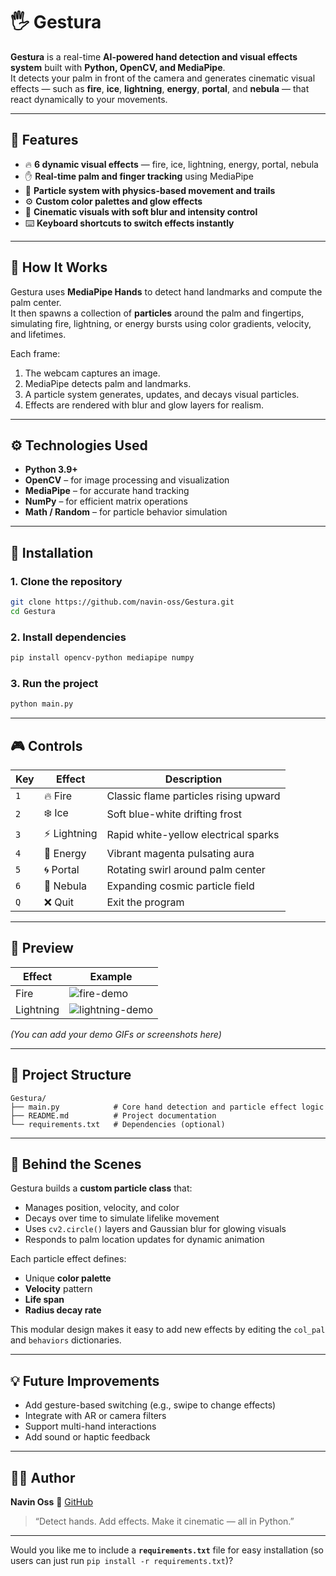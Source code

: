 
# 🖐️ Gestura

**Gestura** is a real-time **AI-powered hand detection and visual effects system** built with **Python, OpenCV, and MediaPipe**.  
It detects your palm in front of the camera and generates cinematic visual effects — such as **fire**, **ice**, **lightning**, **energy**, **portal**, and **nebula** — that react dynamically to your movements.

---

## 🌟 Features

- 🔥 **6 dynamic visual effects** — fire, ice, lightning, energy, portal, nebula  
- ✋ **Real-time palm and finger tracking** using MediaPipe  
- 💫 **Particle system with physics-based movement and trails**  
- ⚙️ **Custom color palettes and glow effects**  
- 🎨 **Cinematic visuals with soft blur and intensity control**  
- ⌨️ **Keyboard shortcuts to switch effects instantly**  

---

## 🧠 How It Works

Gestura uses **MediaPipe Hands** to detect hand landmarks and compute the palm center.  
It then spawns a collection of **particles** around the palm and fingertips, simulating fire, lightning, or energy bursts using color gradients, velocity, and lifetimes.

Each frame:
1. The webcam captures an image.  
2. MediaPipe detects palm and landmarks.  
3. A particle system generates, updates, and decays visual particles.  
4. Effects are rendered with blur and glow layers for realism.  

---

## ⚙️ Technologies Used

- **Python 3.9+**
- **OpenCV** – for image processing and visualization  
- **MediaPipe** – for accurate hand tracking  
- **NumPy** – for efficient matrix operations  
- **Math / Random** – for particle behavior simulation  

---

## 🚀 Installation

### 1. Clone the repository
```bash
git clone https://github.com/navin-oss/Gestura.git
cd Gestura
````

### 2. Install dependencies

```bash
pip install opencv-python mediapipe numpy
```

### 3. Run the project

```bash
python main.py
```

---

## 🎮 Controls

| Key | Effect      | Description                           |
| --- | ----------- | ------------------------------------- |
| `1` | 🔥 Fire     | Classic flame particles rising upward |
| `2` | ❄️ Ice      | Soft blue-white drifting frost        |
| `3` | ⚡ Lightning | Rapid white-yellow electrical sparks  |
| `4` | 🧿 Energy   | Vibrant magenta pulsating aura        |
| `5` | 🌀 Portal   | Rotating swirl around palm center     |
| `6` | 🌌 Nebula   | Expanding cosmic particle field       |
| `Q` | ❌ Quit      | Exit the program                      |

---

## 📸 Preview

| Effect    | Example                                                                                    |
| --------- | ------------------------------------------------------------------------------------------ |
| Fire      | ![fire-demo](https://user-images.githubusercontent.com/your-demo-image-fire.gif)           |
| Lightning | ![lightning-demo](https://user-images.githubusercontent.com/your-demo-image-lightning.gif) |

*(You can add your demo GIFs or screenshots here)*

---

## 🧩 Project Structure

```
Gestura/
├── main.py            # Core hand detection and particle effect logic
├── README.md          # Project documentation
└── requirements.txt   # Dependencies (optional)
```

---

## 🧠 Behind the Scenes

Gestura builds a **custom particle class** that:

* Manages position, velocity, and color
* Decays over time to simulate lifelike movement
* Uses `cv2.circle()` layers and Gaussian blur for glowing visuals
* Responds to palm location updates for dynamic animation

Each particle effect defines:

* Unique **color palette**
* **Velocity** pattern
* **Life span**
* **Radius decay rate**

This modular design makes it easy to add new effects by editing the `col_pal` and `behaviors` dictionaries.

---

## 💡 Future Improvements

* Add gesture-based switching (e.g., swipe to change effects)
* Integrate with AR or camera filters
* Support multi-hand interactions
* Add sound or haptic feedback

---

## 👨‍💻 Author

**Navin Oss**
🔗 [GitHub](https://github.com/navin-oss)


> “Detect hands. Add effects. Make it cinematic — all in Python.”


---

Would you like me to include a **`requirements.txt`** file for easy installation (so users can just run `pip install -r requirements.txt`)?
```
